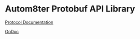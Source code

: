 # Autom8ter Protobuf API Library

[Protocol Documentation](https://autom8ter.github.io/api/)

[GoDoc](https://github.com/autom8ter/api/blob/master/go/api/README.md)